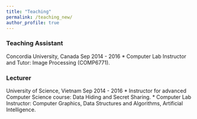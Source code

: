 ```yaml
---
title: "Teaching"
permalink: /teaching_new/
author_profile: true
---
```


### Teaching Assistant
   Concordia University, Canada    Sep 2014 - 2016
    * Computer Lab Instructor and Tutor: Image Processing (COMP6771).

### Lecturer
   University of Science, Vietnam   Sep 2014 - 2016
    * Instructor for advanced Computer Science course: Data Hiding and Secret Sharing.
    * Computer Lab Instructor: Computer Graphics, Data Structures and Algorithms, Artificial Intelligence.
